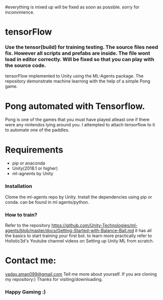 #everything is mixed up will be fixed as soon as possible. sorry for inconvinience.
# tensorFlow
### Use the tensor(build) for training testing. The source files need fix. However all scripts and prefabs are inside. The file wont load in editor correctly. Will be fixed so that you can play with the source code. 
tensorFlow implemented to Unity using the ML-Agents package. The repository demonstrate machine learning with the help of a simple Pong game. 
# Pong automated with Tensorflow.

Pong is one of the games that you must have played atleast one if there were any nintendos lying around you. I attempted to attach tensorflow to it to automate one of the paddles.


# Requirements

  - pip or anaconda
  - Unity(2018.1 or higher)
  - ml-agnents by Unity
### Installation
Clome the ml-agents repo by Unity.
Install the dependencies using pip or conda. can be found in ml agents/python.

### How to train?

Refer to the repository https://github.com/Unity-Technologies/ml-agents/blob/master/docs/Getting-Started-with-Balance-Ball.md
it has all the basics to start training your first bot.
to learn more practically refer to Holistic3d's Youtube channel videos on Setting up Unity ML from scratch.

# Contact me: 
yadav.aman099@gmail.com
Tell me more about yourself. If you are cloning my repository:)
Thanks for visiting/downloading. 
### Happy Gaming :)
